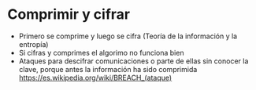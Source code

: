 # Comprimir y cifrar
- Primero se comprime y luego se cifra (Teoría de la información y la entropía)
- Si cifras y comprimes el algorimo no funciona bien
- Ataques para descifrar comunicaciones o parte de ellas sin conocer la clave, porque antes la información ha sido comprimida
https://es.wikipedia.org/wiki/BREACH_(ataque)
